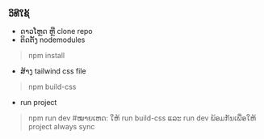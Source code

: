 ### ວິທີໃຊ້
- ດາວໂຫຼດ ຫຼື clone repo 
- ຕິດຕັ້ງ nodemodules
> npm install
- ສ້າງ tailwind css file
> npm build-css
- run project
> npm run dev
#ໝາຍເຫດ: ໃຫ້ run build-css ແລະ run dev ພ້ອມກັນເພື່ອໃຫ້ project always sync
